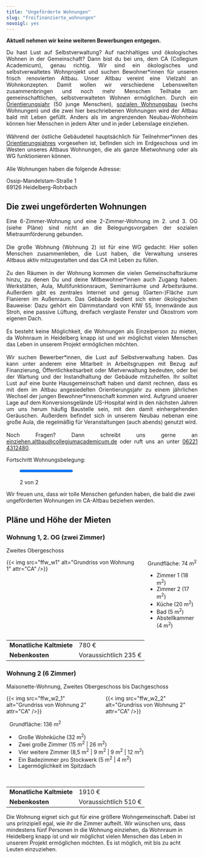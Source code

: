 ```yaml
---
title: "Ungeförderte Wohnungen"
slug: "freifinanzierte_wohnungen"
novoigl: yes
---
```

**Aktuell nehmen wir keine weiteren Bewerbungen entgegen.**

<p style="text-align:justify">
Du hast Lust auf Selbstverwaltung? Auf nachhaltiges und ökologisches Wohnen in der Gemeinschaft?
Dann bist du bei uns, dem CA (Collegium Academicum), genau richtig.
Wir sind ein ökologisches und selbstverwaltetes Wohnprojekt und suchen Bewohner*innen für unseren frisch renovierten Altbau.
Unser Altbau vereint eine Vielzahl an Wohnkonzepten. Damit wollen wir verschiedene Lebenswelten zusammenbringen und noch
mehr Menschen Teilhabe am gemeinschaftlichen, selbstverwalteten Wohnen ermöglichen.
Durch ein <a href="/orientierungsjahr">Orientierungsjahr</a> (50 junge Menschen),
<a href="/sozialer_mietwohnraum">sozialen Wohnungsbau</a> (sechs Wohnungen) und die zwei hier beschriebenen Wohnungen
wird der Altbau bald mit Leben gefüllt.
Anders als im angrenzenden Neubau-Wohnheim können hier Menschen in jedem Alter und in jeder Lebenslage einziehen.
<br><br>
Während der östliche Gebäudeteil hauptsächlich für Teilnehmer*innen des <a href="/orientierungsjahr">Orientierungsjahres</a> vorgesehen ist,
befinden sich im Erdgeschoss und im Westen unseres Altbaus Wohnungen, die als ganze Mietwohnung oder als WG funktionieren können.
<!--Außerdem können alle Bewohner*innen unseres Projektes von großen, vielseitig nutzbaren Gemeinschaftsflächen im Innen-
und Außenbereich unserer Gebäude profitieren.-->
<br><br>
Alle Wohnungen haben die folgende Adresse:

Ossip-Mandelstam-Straße 1 \
69126 Heidelberg-Rohrbach
</p>

## Die zwei ungeförderten Wohnungen

<p style="text-align:justify">
Eine 6-Zimmer-Wohnung und eine 2-Zimmer-Wohnung im 2. und 3. OG (siehe Pläne) sind
nicht an die Belegungsvorgaben der sozialen Mietraumförderung gebunden.
<br><br>
Die große Wohnung (Wohnung 2) ist für eine WG gedacht: Hier sollen Menschen zusammenleben, die Lust haben, die Verwaltung
unseres Altbaus aktiv mitzugestalten und das CA mit Leben zu füllen.
<br><br>
Zu den Räumen in der Wohnung kommen die vielen Gemeinschaftsräume hinzu, zu denen Du und deine Mitbewohner*innen auch Zugang haben:
Werkstätten, Aula, Multifunktionsraum, Seminarräume und Arbeitsräume.
Außerdem gibt es zentrales Internet und genug (Garten-)Fläche zum Flanieren im Außenraum.
Das Gebäude bedient sich einer ökologischen Bauweise: Dazu gehört ein Dämmstandard von KfW 55, Innenwände aus Stroh,
eine passive Lüftung, dreifach verglaste Fenster und Ökostrom vom eigenen Dach.
<br><br>
Es besteht keine Möglichkeit, die Wohnungen als Einzelperson zu mieten, da Wohnraum in Heidelberg knapp ist und wir
möglichst vielen Menschen das Leben in unserem Projekt ermöglichen möchten.
<br><br>
Wir suchen Bewerber*innen, die Lust auf Selbstverwaltung haben.
Das kann unter anderem eine Mitarbeit in Arbeitsgruppen mit Bezug auf Finanzierung, Öffentlichkeitsarbeit oder
Mietverwaltung bedeuten, oder bei der Wartung und der Instandhaltung der Gebäude mitzuhelfen.
Ihr solltet Lust auf eine bunte Hausgemeinschaft haben und damit rechnen, dass es mit dem im Altbau angesiedelten
Orientierungsjahr zu einem jährlichen Wechsel der jungen Bewohner*innenschaft kommen wird.
Aufgrund unserer Lage auf dem Konversionsgelände US-Hospital wird in den nächsten Jahren um uns herum häufig
Baustelle sein, mit den damit einhergehenden Geräuschen.
Außerdem befindet sich in unserem Neubau nebenan eine große Aula, die regelmäßig für Veranstaltungen (auch abends) genutzt wird.
<br><br>
Noch Fragen? Dann schreibt uns gerne an <a href="mailto:einziehen.altbau@collegiumacademicum.de">einziehen.altbau@collegiumacademicum.de</a> oder ruft uns an unter <a href="tel:062214312480">06221 4312480</a>.
<br>
</p>

<!-- Du willst Teil unseres Projektes werden und kannst dir vorstellen, in einer der beiden ungeförderten Altbauwohnungen zu wohnen?


<div class="buttons is-centered">
    <a href="{{< relref "/bewerbung_ffw" >}}" class="button is-medium is-primary">
        <span class="icon">
            <i class="icon-home"></i>
        </span>
        <span>Dann bewirb dich jetzt!</span>
    </a>
</div> -->

Fortschritt Wohnungsbelegung:
<div style="width:86%; margin-left:7%; margin-bottom:0px; margin-top:0px">
<div class="progress-wrapperEinzug">
  <progress class="progress is-large is-primary" value="2" max="2"></progress>
  <p class="progress-value has-text-white" style="--progressing: 180;">2 von 2</p>
</div>
</div>

Wir freuen uns, dass wir tolle Menschen gefunden haben, die bald die zwei ungeförderten Wohnungen im CA-Altbau beziehen werden.

## Pläne und Höhe der Mieten

### Wohnung 1, 2. OG (zwei Zimmer)
Zweites Obergeschoss
<p style="text-align:justify">

<div class="columns">
  <div class="column">
    {{< img src="ffw_w1" alt="Grundriss von Wohnung 1" attr="CA" />}}
  </div>
  <div class="column">
  Grundfläche: 74 m<sup>2</sup>
  <ul>
    <li>Zimmer 1 (18 m<sup>2</sup>)</li>
    <li>Zimmer 2 (17 m<sup>2</sup>)</li>
    <li>Küche (20 m<sup>2</sup>)</li>
    <li>Bad (5 m<sup>2</sup>)</li>
    <li>Abstellkammer (4 m<sup>2</sup>)</li>
  </ul>
  </div>
</div>

|||
|--------------------------|------------------------------------------------------------------------|
|**Monatliche Kaltmiete**|780 €|
|**Nebenkosten**|Voraussichtlich 235 €|


### Wohnung 2 (6 Zimmer)
Maisonette-Wohnung, Zweites Obergeschoss bis Dachgeschoss
<p style="text-align:justify">

<div class="columns">
  <div class="column">
    {{< img src="ffw_w2_1" alt="Grundriss von Wohnung 2" attr="CA" />}}
  </div>
  <div class="column">
    {{< img src="ffw_w2_2" alt="Grundriss von Wohnung 2" attr="CA" />}}
  </div>
</div>

<div style="text-indent:8px;">

  Grundfläche: 136 m<sup>2</sup>

  <ul>
    <li>Große Wohnküche (32 m<sup>2</sup>)</li>
    <li>Zwei große Zimmer (15 m<sup>2</sup> | 26 m<sup>2</sup>)</li>
    <li>Vier weitere Zimmer (8,5 m<sup>2</sup> | 9 m<sup>2</sup> | 9 m<sup>2</sup> | 12 m<sup>2</sup>)</li>
    <li>Ein Badezimmer pro Stockwerk (5 m<sup>2</sup> | 4 m<sup>2</sup>)</li>
    <li>Lagermöglichkeit im Spitzdach</li>
  </ul>
</div>

<br>

|||
|--------------------------|------------------------------------------------------------------------|
|**Monatliche Kaltmiete**|1910 €|
|**Nebenkosten**|Voraussichtlich 510 €|

Die Wohnung eignet sich gut für eine größere Wohngemeinschaft. Dabei ist uns prinzipiell egal, wie ihr die Zimmer aufteilt.
Wir wünschen uns, dass mindestens fünf Personen in die Wohnung einziehen, da Wohnraum in Heidelberg knapp ist und wir
möglichst vielen Menschen das Leben in unserem Projekt ermöglichen möchten.
Es ist möglich, mit bis zu acht Leuten einzuziehen.
